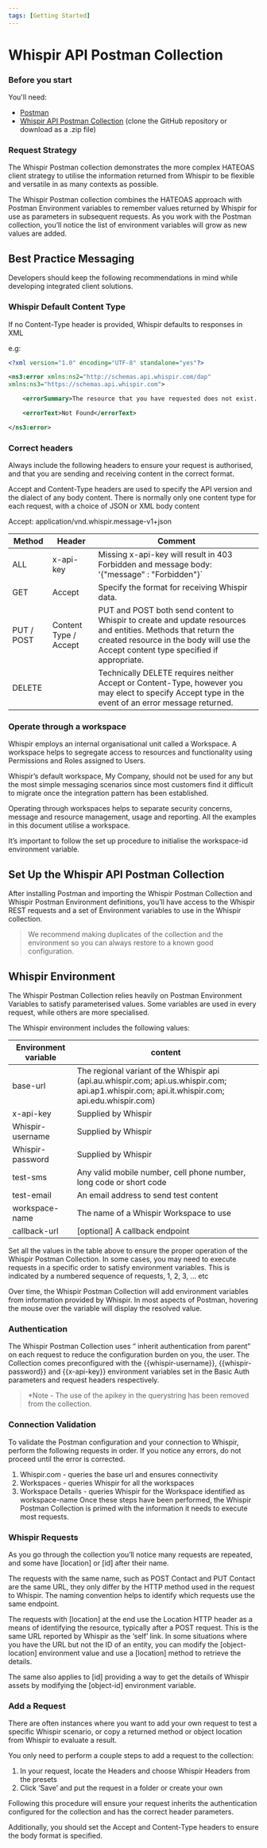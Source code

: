 ```yaml
---
tags: [Getting Started]
---
```


# Whispir API Postman Collection

### Before you start

You'll need:

- [Postman](https://www.postman.com/)
- [Whispir API Postman Collection](https://github.com/whispir/Whispir-API-Postman-Collection) (clone the GitHub repository or download as a .zip file)

### Request Strategy

The Whispir Postman collection demonstrates the more complex HATEOAS client strategy to utilise the information returned from Whispir to be flexible and versatile in as many contexts as possible.

The Whispir Postman collection combines the HATEOAS approach with Postman Environment variables to remember values returned by Whispir for use as parameters in subsequent requests. As you work with the Postman collection, you’ll notice the list of environment variables will grow as new values are added.

## Best Practice Messaging
Developers should keep the following recommendations in mind while developing integrated client solutions.

### Whispir Default Content Type

If no Content-Type header is provided, Whispir defaults to responses in XML

e.g:

```XML
<?xml version="1.0" encoding="UTF-8" standalone="yes"?>

<ns3:error xmlns:ns2="http://schemas.api.whispir.com/dap"
xmlns:ns3="https://schemas.api.whispir.com">

    <errorSummary>The resource that you have requested does not exist. Please check the identifier and try again </errorSummary>

    <errorText>Not Found</errorText>

</ns3:error>
```

### Correct headers

Always include the following headers to ensure your request is authorised, and that you are sending and receiving content in the correct format.

Accept and Content-Type headers are used to specify the API version and the dialect of any body content. There is normally only one content type for each request, with a choice of JSON or XML body content

Accept: application/vnd.whispir.message-v1+json


Method | Header | Comment
---------|----------|---------
 ALL | x-api-key | Missing x-api-key will result in 403 Forbidden and message body: '{"message" : "Forbidden"}`
 GET | Accept | Specify the format for receiving Whispir data.
 PUT / POST | Content Type / Accept | PUT and POST both send content to Whispir to create and update resources and entities. Methods that return the created resource in the body will use the Accept content type specified if appropriate.
 DELETE|  | Technically DELETE requires neither Accept or Content-Type, however you may elect to specify Accept type in the event of an error message returned.

### Operate through a workspace

Whispir employs an internal organisational unit called a Workspace. A workspace helps to segregate access to resources and functionality using Permissions and Roles assigned to Users.

Whispir’s default workspace, My Company, should not be used for any but the most simple messaging scenarios since most customers find it difficult to migrate once the integration pattern has been established.

Operating through workspaces helps to separate security concerns, message and resource management, usage and reporting. All the examples in this document utilise a workspace.

It’s important to follow the set up procedure to initialise the workspace-id environment variable.

## Set Up the Whispir API Postman Collection
After installing Postman and importing the Whispir Postman Collection and Whispir Postman Environment definitions, you’ll have access to the Whispir REST requests and a set of Environment variables to use in the Whispir collection.

> We recommend making duplicates of the collection and the environment so you can always restore to a known good configuration.



## Whispir Environment

The Whispir Postman Collection relies heavily on Postman Environment Variables to satisfy parameterised values. Some variables are used in every request, while others are more specialised.

The Whispir environment includes the following values:


Environment variable | content | 
---------|----------
 base-url	 | The regional variant of the Whispir api (api.au.whispir.com; api.us.whispir.com; api.ap1.whispir.com; api.it.whispir.com; api.edu.whispir.com) 
 x-api-key	 | Supplied by Whispir 
 Whispir-username	 | Supplied by Whispir 
 Whispir-password	| Supplied by Whispir 
 test-sms	| Any valid mobile number, cell phone number, long code or short code 
 test-email	| An email address to send test content 
 workspace-name	| The name of a Whispir Workspace to use 
 callback-url	| [optional] A callback endpoint

Set all the values in the table above to ensure the proper operation of the Whispir Postman Collection. In some cases, you may need to execute requests in a specific order to satisfy environment variables. This is indicated by a numbered sequence of requests, 1, 2, 3, … etc

Over time, the Whispir Postman Collection will add environment variables from information provided by Whispir. In most aspects of Postman, hovering the mouse over the variable will display the resolved value. 
### Authentication

The Whispir Postman Collection uses “ inherit authentication from parent” on each request to reduce the configuration burden on you, the user. The Collection comes preconfigured with the {{whispir-username}}, {{whispir-password}} and {{x-api-key}} environment variables set in the Basic Auth parameters and request headers respectively.

> *Note - The use of the apikey in the querystring has been removed from the collection.
### Connection Validation

To validate the Postman configuration and your connection to Whispir, perform the following requests in order. If you notice any errors, do not proceed until the error is corrected.

1. Whispir.com - queries the base url and ensures connectivity
2. Workspaces - queries Whispir for all the workspaces
3. Workspace Details - queries Whispir for the Workspace identified as workspace-name
Once these steps have been performed, the Whispir Postman Collection is primed with the information it needs to execute most requests.

### Whispir Requests

As you go through the collection you’ll notice many requests are repeated, and some have [location] or [id] after their name.


The requests with the same name, such as POST Contact and PUT Contact are the same URL, they only differ by the HTTP method used in the request to Whispir. The naming convention helps to identify which requests use the same endpoint.

The requests with [location] at the end use the Location HTTP header as a means of identifying the resource, typically after a POST request. This is the same URL reported by Whispir as the ‘self’ link. In some situations where you have the URL but not the ID of an entity, you can modify the [object-location] environment value and use a [location] method to retrieve the details.

The same also applies to [id] providing a way to get the details of Whispir assets by modifying the [object-id] environment variable.

### Add a Request
There are often instances where you want to add your own request to test a specific Whispir scenario, or copy a returned method or object location from Whispir to evaluate a result.

You only need to perform a couple steps to add a request to the collection:

1. In your request, locate the Headers and choose Whispir Headers from the presets
2. Click ‘Save’ and put the request in a folder or create your own

Following this procedure will ensure your request inherits the authentication configured for the collection and has the correct header parameters.

Additionally, you should set the Accept and Content-Type headers to ensure the body format is specified.